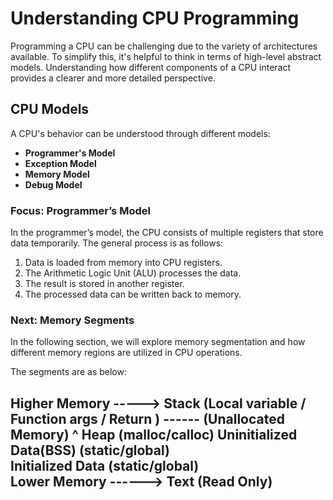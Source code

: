 # Understanding CPU Programming  

Programming a CPU can be challenging due to the variety of architectures available. To simplify this, it's helpful to think in terms of high-level abstract models. Understanding how different components of a CPU interact provides a clearer and more detailed perspective.  

## CPU Models  
A CPU's behavior can be understood through different models:  
- **Programmer's Model**  
- **Exception Model**  
- **Memory Model**  
- **Debug Model**  

### Focus: Programmer’s Model  
In the programmer’s model, the CPU consists of multiple registers that store data temporarily. The general process is as follows:  
1. Data is loaded from memory into CPU registers.  
2. The Arithmetic Logic Unit (ALU) processes the data.  
3. The result is stored in another register.  
4. The processed data can be written back to memory.  

### Next: Memory Segments  
In the following section, we will explore memory segmentation and how different memory regions are utilized in CPU operations.  

The segments are as below:

Higher Memory ----->  Stack                      (Local variable / Function args / Return )
                      ------                     (Unallocated Memory)
                    ^ Heap                       (malloc/calloc)
                      Uninitialized Data(BSS)    (static/global)   
                      Initialized Data           (static/global)                            
 Lower Memory ------> Text                       (Read Only)
---  

